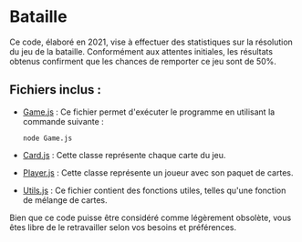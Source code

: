 # Bataille

Ce code, élaboré en 2021, vise à effectuer des statistiques sur la résolution du jeu de la bataille. Conformément aux attentes initiales, les résultats obtenus confirment que les chances de remporter ce jeu sont de 50%.

## Fichiers inclus :

- [Game.js](https://github.com/Victor2106/Bataille/blob/main/Game.js) : Ce fichier permet d'exécuter le programme en utilisant la commande suivante :
  ```
  node Game.js
  ```

- [Card.js](https://github.com/Victor2106/Bataille/blob/main/Card.js) : Cette classe représente chaque carte du jeu.

- [Player.js](https://github.com/Victor2106/Bataille/blob/main/Player.js) : Cette classe représente un joueur avec son paquet de cartes.

- [Utils.js](https://github.com/Victor2106/Bataille/blob/main/Utils.js) : Ce fichier contient des fonctions utiles, telles qu'une fonction de mélange de cartes.

Bien que ce code puisse être considéré comme légèrement obsolète, vous êtes libre de le retravailler selon vos besoins et préférences.
